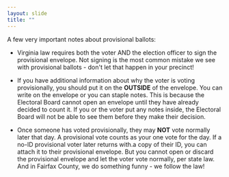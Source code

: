 ```yaml
---
layout: slide
title: ""
---
```


A few very important notes about provisional ballots:

-   Virginia law requires both the voter AND the election officer to sign the provisional envelope. Not signing is the most common mistake we see with provisional ballots - don't let that happen in your precinct!

-   If you have additional information about why the voter is voting provisionally, you should put it on the **OUTSIDE** of the envelope. You can write on the envelope or you can staple notes. This is because the Electoral Board cannot open an envelope until they have already decided to count it. If you or the voter put any notes inside, the Electoral Board will not be able to see them before they make their decision.

-   Once someone has voted provisionally, they may **NOT** vote normally later that day. A provisional vote counts as your one vote for the day. If a no-ID provisional voter later returns with.a copy of their ID, you can attach it to their provisional envelope. But you cannot open or discard the provisional envelope and let the voter vote normally, per state law. And in Fairfax County, we do something funny - we follow the law!